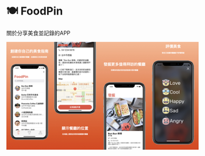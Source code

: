 # 🍽 FoodPin
關於分享美食並記錄的APP


<p>
  <img src="https://github.com/senlinGH/FoodPin/blob/master/FoodPin%20Github.jpeg?raw=true" width="610">
</p>

